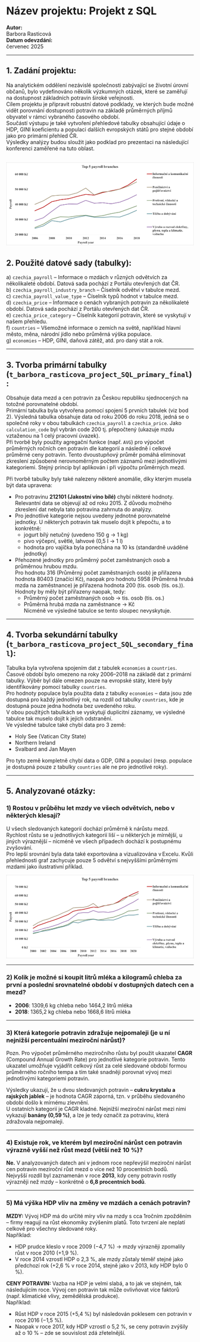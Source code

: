 # Název projektu: Projekt z SQL

**Autor:**  
Barbora Rasticová  
**Datum odevzdání:**  
červenec 2025  

---

## 1. Zadání projektu:

Na analytickém oddělení nezávislé společnosti zabývající se životní úrovní občanů, bylo vydefinováno několik výzkumných otázek, které se zaměřují na dostupnost základních potravin široké veřejnosti.  
Cílem projektu je připravit robustní datové podklady, ve kterých bude možné vidět porovnání dostupnosti potravin na základě průměrných příjmů obyvatel v rámci vybraného časového období.  
Součástí výstupu je také vytvoření přehledové tabulky obsahující údaje o HDP, GINI koeficientu a populaci dalších evropských států pro stejné období jako pro primární přehled ČR.  
Výsledky analýzy budou sloužit jako podklad pro prezentaci na následující konferenci zaměřené na tuto oblast.

![](ukol_1_.png)
---

## 2. Použité datové sady (tabulky):

a) `czechia_payroll` – Informace o mzdách v různých odvětvích za několikaleté období. Datová sada pochází z Portálu otevřených dat ČR.  
b) `czechia_payroll_industry_branch` – Číselník odvětví v tabulce mezd.  
c) `czechia_payroll_value_type` – Číselník typů hodnot v tabulce mezd.  
d) `czechia_price` – Informace o cenách vybraných potravin za několikaleté období. Datová sada pochází z Portálu otevřených dat ČR.  
e) `czechia_price_category` – Číselník kategorií potravin, které se vyskytují v našem přehledu.  
f) `countries` – Všemožné informace o zemích na světě, například hlavní město, měna, národní jídlo nebo průměrná výška populace.  
g) `economies` – HDP, GINI, daňová zátěž, atd. pro daný stát a rok.  

---

## 3. Tvorba primární tabulky (`t_barbora_rasticova_project_SQL_primary_final`):

Obsahuje data mezd a cen potravin za Českou republiku sjednocených na totožné porovnatelné období.  
Primární tabulka byla vytvořena pomocí spojení 5 prvních tabulek (viz bod 2). Výsledná tabulka obsahuje data od roku 2006 do roku 2018, jedná se o společné roky v obou tabulkách `czechia_payroll` a `czechia_price`. Jako `calculation_code` byl vybrán code 200 tj. přepočtený (ukazuje mzdu vztaženou na 1 celý pracovní úvazek).  
Při tvorbě byly použity agregační funkce (např. `AVG`) pro výpočet průměrných ročních cen potravin dle kategorií a následně i celkové průměrné ceny potravin. Tento dvoustupňový průměr pomáhá eliminovat zkreslení způsobené nerovnoměrným počtem záznamů mezi jednotlivými kategoriemi. Stejný princip byl aplikován i při výpočtu průměrných mezd.

Při tvorbě tabulky byly také nalezeny některé anomálie, díky kterým musela být data upravena:

- Pro potravinu **212101 (Jakostní víno bílé)** chybí některé hodnoty. Relevantní data se objevují až od roku 2015. Z důvodu možného zkreslení dat nebyla tato potravina zahrnuta do analýzy.
- Pro jednotlivé kategorie nejsou uvedeny jednotné porovnatelné jednotky. U některých potravin tak muselo dojít k přepočtu, a to konkrétně:
  - jogurt bílý netučný (uvedeno 150 g → 1 kg)
  - pivo výčepní, světlé, lahvové (0,5 l → 1 l)
  - hodnota pro vajíčka byla ponechána na 10 ks (standardně uváděné jednotky)
- Přehozené jednotky pro průměrný počet zaměstnaných osob a průměrnou hrubou mzdu.  
  Pro hodnotu 316 (Průměrný počet zaměstnaných osob) je přiřazena hodnota 80403 (značící Kč), naopak pro hodnotu 5958 (Průměrná hrubá mzda na zaměstnance) je přiřazena hodnota 200 (tis. osob (tis. os.)).  
  Hodnoty by měly být přiřazeny naopak, tedy:
  - Průměrný počet zaměstnaných osob → tis. osob (tis. os.)
  - Průměrná hrubá mzda na zaměstnance → Kč  
Nicméně ve výsledné tabulce se tento sloupec nevyskytuje.

---

## 4. Tvorba sekundární tabulky (`t_barbora_rasticova_project_SQL_secondary_final`):

Tabulka byla vytvořena spojením dat z tabulek `economies` a `countries`. Časové období bylo omezeno na roky 2006–2018 na základě dat z primární tabulky. Výběr byl dále omezen pouze na evropské státy, které byly identifikovány pomocí tabulky `countries`.  
Pro hodnoty populace byla použita data z tabulky `economies` – data jsou zde dostupná pro každý jednotlivý rok, na rozdíl od tabulky `countries`, kde je dostupná pouze jedna hodnota bez uvedeného roku.  
V obou použitých tabulkách se vyskytují duplicitní záznamy, ve výsledné tabulce tak muselo dojít k jejich odstranění.  
Ve výsledné tabulce také chybí data pro 3 země:

- Holy See (Vatican City State)
- Northern Ireland
- Svalbard and Jan Mayen

Pro tyto země kompletně chybí data o GDP, GINI a populaci (resp. populace je dostupná pouze z tabulky `countries` ale ne pro jednotlivé roky).

---

## 5. Analyzované otázky:

### 1) Rostou v průběhu let mzdy ve všech odvětvích, nebo v některých klesají?

U všech sledovaných kategorií dochází průměrně k nárůstu mezd.  
Rychlost růstu se u jednotlivých kategorií liší – u některých je mírnější, u jiných výraznější – nicméně ve všech případech dochází k postupnému zvyšování.  
Pro lepší srovnání byla data také exportována a vizualizována v Excelu. Kvůli přehlednosti graf zachycuje pouze 5 odvětví s nejvyššími průměrnými mzdami jako ilustrativní příklad.

![](ex_1_.png)

---

### 2) Kolik je možné si koupit litrů mléka a kilogramů chleba za první a poslední srovnatelné období v dostupných datech cen a mezd?

- **2006**: 1309,6 kg chleba nebo 1464,2 litrů mléka  
- **2018**: 1365,2 kg chleba nebo 1668,6 litrů mléka  

---

### 3) Která kategorie potravin zdražuje nejpomaleji (je u ní nejnižší percentuální meziroční nárůst)?

Pozn. Pro výpočet průměrného meziročního růstu byl použit ukazatel **CAGR** (Compound Annual Growth Rate) pro jednotlivé kategorie potravin. Tento ukazatel umožňuje vyjádřit celkový růst za celé sledované období formou průměrného ročního tempa a tím také snadněji porovnat vývoj mezi jednotlivými kategoriemi potravin.

Výsledky ukazují, že u dvou sledovaných potravin – **cukru krystalu a rajských jablek** – je hodnota CAGR záporná, tzn. v průběhu sledovaného období došlo k mírnému zlevnění.  
U ostatních kategorií je CAGR kladné. Nejnižší meziroční nárůst mezi nimi vykazují **banány (0,59 %)**, a lze je tedy označit za potravinu, která zdražovala nejpomaleji.

---

### 4) Existuje rok, ve kterém byl meziroční nárůst cen potravin výrazně vyšší než růst mezd (větší než 10 %)?

**Ne.** V analyzovaných datech ani v jednom roce nepřevýšil meziroční nárůst cen potravin meziroční růst mezd o více než 10 procentních bodů.  
Nejvyšší rozdíl byl zaznamenán v roce **2013**, kdy ceny potravin rostly výrazněji než mzdy – konkrétně o **6,8 procentních bodů**.

---

### 5) Má výška HDP vliv na změny ve mzdách a cenách potravin?

**MZDY:** Vývoj HDP má do určité míry vliv na mzdy s cca 1ročním zpožděním – firmy reagují na růst ekonomiky zvýšením platů. Toto tvrzení ale neplatí celkově pro všechny sledované roky.  
Například:

- HDP prudce kleslo v roce 2009 (−4,7 %) → mzdy výrazněji zpomalily růst v roce 2010 (+1,9 %).
- V roce 2014 vzrostl HDP o 2,3 %, ale mzdy zůstaly téměř stejné jako předchozí rok (+2,6 % v roce 2014, stejně jako v 2013, kdy HDP bylo 0 %).

**CENY POTRAVIN:** Vazba na HDP je velmi slabá, a to jak ve stejném, tak následujícím roce. Vývoj cen potravin tak může ovlivňovat více faktorů (např. klimatické vlivy, zemědělská produkce).  
Například:

- Růst HDP v roce 2015 (+5,4 %) byl následován poklesem cen potravin v roce 2016 (−1,5 %).
- Naopak v roce 2017, kdy HDP vzrostl o 5,2 %, se ceny potravin zvýšily až o 10 % – zde se souvislost zdá zřetelnější.